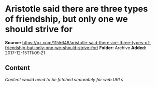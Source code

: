 # Aristotle said there are three types of friendship, but only one we should strive for

**Source:** https://qz.com/1155649/aristotle-said-there-are-three-types-of-friendship-but-only-one-we-should-strive-for/
**Folder:** Archive
**Added:** 2017-12-15T11:09:21




## Content
*Content would need to be fetched separately for web URLs*
